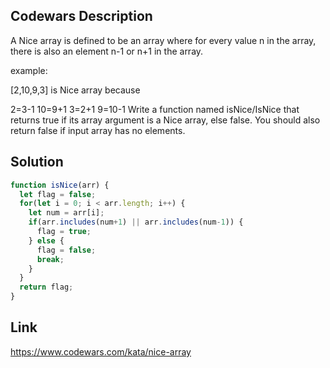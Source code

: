 ## Codewars Description
A Nice array is defined to be an array where for every value n in the array, there is also an element n-1 or n+1 in the array.

example:

[2,10,9,3] is Nice array because

2=3-1
10=9+1
3=2+1
9=10-1
Write a function named isNice/IsNice that returns true if its array argument is a Nice array, else false. You should also return false if input array has no elements.

## Solution
```Javascript
function isNice(arr) {
  let flag = false;
  for(let i = 0; i < arr.length; i++) {
    let num = arr[i];
    if(arr.includes(num+1) || arr.includes(num-1)) {
      flag = true;
    } else {
      flag = false;
      break;
    }
  }
  return flag;
}
```

## Link
https://www.codewars.com/kata/nice-array
